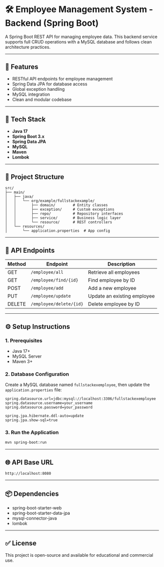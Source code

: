 # 🛠️ Employee Management System - Backend (Spring Boot)

A Spring Boot REST API for managing employee data. This backend service supports full CRUD operations with a MySQL database and follows clean architecture practices.

---

## 🚀 Features

- RESTful API endpoints for employee management  
- Spring Data JPA for database access  
- Global exception handling  
- MySQL integration  
- Clean and modular codebase

---

## 🧰 Tech Stack

- **Java 17**
- **Spring Boot 3.x**
- **Spring Data JPA**
- **MySQL**
- **Maven**
- **Lombok**

---

## 📁 Project Structure

```
src/
├── main/
│   ├── java/
│   │   └── org/example/fullstackexample/
│   │       ├── domain/        # Entity classes
│   │       ├── exception/     # Custom exceptions
│   │       ├── repo/          # Repository interfaces
│   │       ├── service/       # Business logic layer
│   │       └── resource/      # REST controllers
│   └── resources/
│       └── application.properties  # App config
```

---

## 📡 API Endpoints

| Method | Endpoint               | Description               |
|--------|------------------------|---------------------------|
| GET    | `/employee/all`        | Retrieve all employees    |
| GET    | `/employee/find/{id}`  | Find employee by ID       |
| POST   | `/employee/add`        | Add a new employee        |
| PUT    | `/employee/update`     | Update an existing employee |
| DELETE | `/employee/delete/{id}`| Delete employee by ID     |

---

## ⚙️ Setup Instructions

### 1. Prerequisites
- Java 17+
- MySQL Server
- Maven 3+

### 2. Database Configuration

Create a MySQL database named `fullstackexemployee`, then update the `application.properties` file:

```properties
spring.datasource.url=jdbc:mysql://localhost:3306/fullstackexemployee
spring.datasource.username=your_username
spring.datasource.password=your_password

spring.jpa.hibernate.ddl-auto=update
spring.jpa.show-sql=true
```

### 3. Run the Application

```bash
mvn spring-boot:run
```

---

## 🌐 API Base URL

```
http://localhost:8080
```

---

## 📦 Dependencies

- spring-boot-starter-web  
- spring-boot-starter-data-jpa  
- mysql-connector-java  
- lombok  

---

## ✅ License

This project is open-source and available for educational and commercial use.

